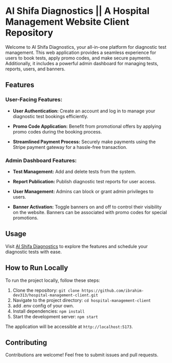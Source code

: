 # Al Shifa Diagnostics || A Hospital Management Website Client Repository

Welcome to Al Shifa Diagnostics, your all-in-one platform for diagnostic test management. This web application provides a seamless experience for users to book tests, apply promo codes, and make secure payments. Additionally, it includes a powerful admin dashboard for managing tests, reports, users, and banners.

## Features

### User-Facing Features:
- **User Authentication:** Create an account and log in to manage your diagnostic test bookings efficiently.
  
- **Promo Code Application:** Benefit from promotional offers by applying promo codes during the booking process.
  
- **Streamlined Payment Process:** Securely make payments using the Stripe payment gateway for a hassle-free transaction.

### Admin Dashboard Features:
- **Test Management:** Add and delete tests from the system.
  
- **Report Publication:** Publish diagnostic test reports for user access.
  
- **User Management:** Admins can block or grant admin privileges to users.
  
- **Banner Activation:** Toggle banners on and off to control their visibility on the website. Banners can be associated with promo codes for special promotions.

## Usage

Visit [Al Shifa Diagnostics](https://alshifa-diagnostics-mi1357.netlify.app/) to explore the features and schedule your diagnostic tests with ease.

## How to Run Locally

To run the project locally, follow these steps:

1. Clone the repository: `git clone https://github.com/ibrahim-dev313/hospital-management-client.git`
2. Navigate to the project directory: `cd hospital-management-client`
3. add .env config of your own.
4. Install dependencies: `npm install`
5. Start the development server: `npm start`

The application will be accessible at `http://localhost:5173`.

## Contributing

Contributions are welcome! Feel free to submit issues and pull requests.



